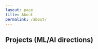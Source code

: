 ```yaml
---
layout: page
title: About
permalink: /about/
---
```




<a name="proj"></a>
## **Projects (ML/AI directions)**


<div class="masthead" style="margin-top: -25px;margin-bottom: -15;"> </div>



<!-- *Go to [Homepage](/#award).* -->

